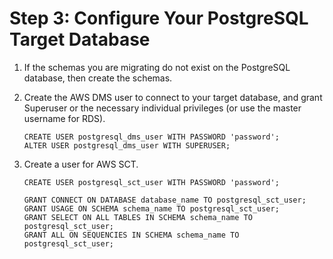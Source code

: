 # Step 3: Configure Your PostgreSQL Target Database<a name="CHAP_Oracle2PostgreSQL.Steps.ConfigurePostgreSQL"></a>

1. If the schemas you are migrating do not exist on the PostgreSQL database, then create the schemas\.

1. Create the AWS DMS user to connect to your target database, and grant Superuser or the necessary individual privileges \(or use the master username for RDS\)\.

   ```
   CREATE USER postgresql_dms_user WITH PASSWORD 'password'; 
   ALTER USER postgresql_dms_user WITH SUPERUSER;
   ```

1. Create a user for AWS SCT\.

   ```
   CREATE USER postgresql_sct_user WITH PASSWORD 'password';
   
   GRANT CONNECT ON DATABASE database_name TO postgresql_sct_user;
   GRANT USAGE ON SCHEMA schema_name TO postgresql_sct_user;
   GRANT SELECT ON ALL TABLES IN SCHEMA schema_name TO postgresql_sct_user;
   GRANT ALL ON SEQUENCIES IN SCHEMA schema_name TO postgresql_sct_user;
   ```
